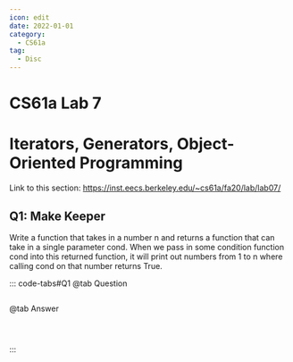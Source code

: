 ```yaml
---
icon: edit
date: 2022-01-01
category:
  - CS61a
tag:
  - Disc
---
```


# CS61a Lab 7
# Iterators, Generators, Object-Oriented Programming
Link to this section: <https://inst.eecs.berkeley.edu/~cs61a/fa20/lab/lab07/>
## Q1: Make Keeper
Write a function that takes in a number n and returns a function that can take in a single parameter cond. When we pass in some condition function cond into this returned function, it will print out numbers from 1 to n where calling cond on that number returns True.


::: code-tabs#Q1
@tab Question
```

```

@tab Answer
```



```
:::

